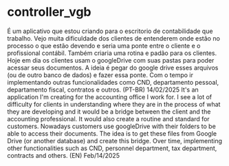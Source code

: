 # controller_vgb
É um aplicativo que estou criando para o escritorio de contabilidade que trabalho. Vejo muita dificuldade dos clientes de entenderem onde estão no processo o que estão devendo e seria uma ponte entre o cliente e o profissional contábil. Também criaria uma rotina e padão para os clientes. Hoje em dia os clientes usam o googleDrive com suas pastas para poder acessar seus documentos. A ideia é pegar do google drive esses arquivos (ou de outro banco de dados) e fazer essa ponte. Com o tempo ir implementando outras funcionalidades como CND, departamento pessoal, departamento fiscal, contratos e outros. (PT-BR) 14/02/2025
It's an application I'm creating for the accounting office I work for. I see a lot of difficulty for clients in understanding where they are in the process of what they are developing and it would be a bridge between the client and the accounting professional. It would also create a routine and standard for customers. Nowadays customers use googleDrive with their folders to be able to access their documents. The idea is to get these files from Google Drive (or another database) and create this bridge. Over time, implementing other functionalities such as CND, personnel department, tax department, contracts and others. (EN) Feb/14/2025
